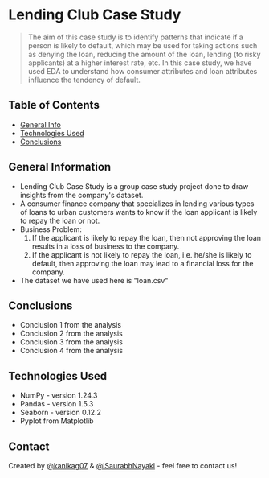 # Lending Club Case Study
> The aim of this case study is to identify patterns that indicate if a person is likely to default, which may be used for taking actions such as denying the loan, reducing the amount of the loan, lending (to risky applicants) at a higher interest rate, etc. In this case study, we have used EDA to understand how consumer attributes and loan attributes influence the tendency of default.


## Table of Contents
* [General Info](#general-information)
* [Technologies Used](#technologies-used)
* [Conclusions](#conclusions)

<!-- You can include any other section that is pertinent to your problem -->

## General Information
- Lending Club Case Study is a group case study project done to draw insights from the company's dataset.
- A consumer finance company that specializes in lending various types of loans to urban customers wants to know if the loan applicant is likely to repay the loan or not.
- Business Problem:
  1. If the applicant is likely to repay the loan, then not approving the loan results in a loss of business to the company.
  2. If the applicant is not likely to repay the loan, i.e. he/she is likely to default, then approving the loan may lead to a financial loss for the company.
- The dataset we have used here is "loan.csv"

<!-- You don't have to answer all the questions - just the ones relevant to your project. -->

## Conclusions
- Conclusion 1 from the analysis
- Conclusion 2 from the analysis
- Conclusion 3 from the analysis
- Conclusion 4 from the analysis

<!-- You don't have to answer all the questions - just the ones relevant to your project. -->


## Technologies Used
- NumPy - version 1.24.3
- Pandas - version 1.5.3
- Seaborn - version 0.12.2
- Pyplot from Matplotlib

<!-- As the libraries versions keep on changing, it is recommended to mention the version of library used in this project -->

<!-- ## Acknowledgements
I want to thank [@kanikag07](https://github.com/kanikag07) as she has contributed extensively to this project.
- This project was inspired by the urge to learn and implement various concepts of EDA(Exploratory Data Analysis). -->
<!-- - References if any...
- This project was based on [this tutorial](https://www.example.com). -->


## Contact
Created by [@kanikag07](https://github.com/kanikag07) & [@lSaurabhNayakl](https://github.com/lSaurabhNayakl) - feel free to contact us!


<!-- Optional -->
<!-- ## License -->
<!-- This project is open source and available under the [... License](). -->

<!-- You don't have to include all sections - just the one's relevant to your project -->
